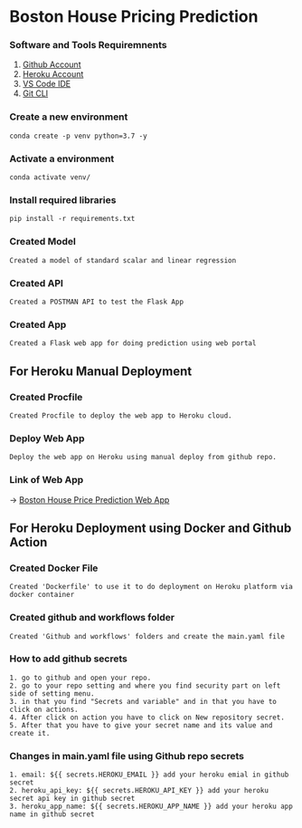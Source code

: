 # Boston House Pricing Prediction

### Software and Tools Requiremnents

1. [Github Account](https://github.com)
2. [Heroku Account](https://heroku.com)
3. [VS Code IDE](https://code.visualstudio.com/)
4. [Git CLI](https://git-scm.com/book/en/v2/Getting-Started-The-Command-Line)

### Create a new environment
```
conda create -p venv python=3.7 -y
```

### Activate a environment
```
conda activate venv/ 
```

### Install required libraries
```
pip install -r requirements.txt
```

### Created Model 
```
Created a model of standard scalar and linear regression
```

### Created API
```
Created a POSTMAN API to test the Flask App
```

### Created App
```
Created a Flask web app for doing prediction using web portal
```
## For Heroku Manual Deployment

### Created Procfile
```
Created Procfile to deploy the web app to Heroku cloud.
```

### Deploy Web App
```
Deploy the web app on Heroku using manual deploy from github repo.
```

### Link of Web App
-> [Boston House Price Prediction Web App](https://bostonhousingprice1.herokuapp.com/predict)

## For Heroku Deployment using Docker and Github Action

### Created Docker File
```
Created 'Dockerfile' to use it to do deployment on Heroku platform via docker container
```

### Created github and workflows folder
```
Created 'Github and workflows' folders and create the main.yaml file
```

### How to add github secrets
```
1. go to github and open your repo.
2. go to your repo setting and where you find security part on left side of setting menu.
3. in that you find "Secrets and variable" and in that you have to click on actions.
4. After click on action you have to click on New repository secret.
5. After that you have to give your secret name and its value and create it.
```


### Changes in main.yaml file using Github repo secrets
```
1. email: ${{ secrets.HEROKU_EMAIL }} add your heroku emial in github secret
2. heroku_api_key: ${{ secrets.HEROKU_API_KEY }} add your heroku secret api key in github secret
3. heroku_app_name: ${{ secrets.HEROKU_APP_NAME }} add your heroku app name in github secret
```